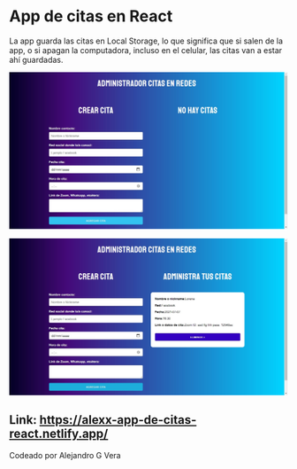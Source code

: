 # App de citas en React

La app guarda las citas en Local Storage,  lo que significa que si salen de la app, o si apagan la computadora, incluso en el celular, las citas van a estar ahí guardadas.

![imagen de app1](app1.jpg)

![imagen de app2](app2.jpg)

## Link: https://alexx-app-de-citas-react.netlify.app/


Codeado por Alejandro G Vera
